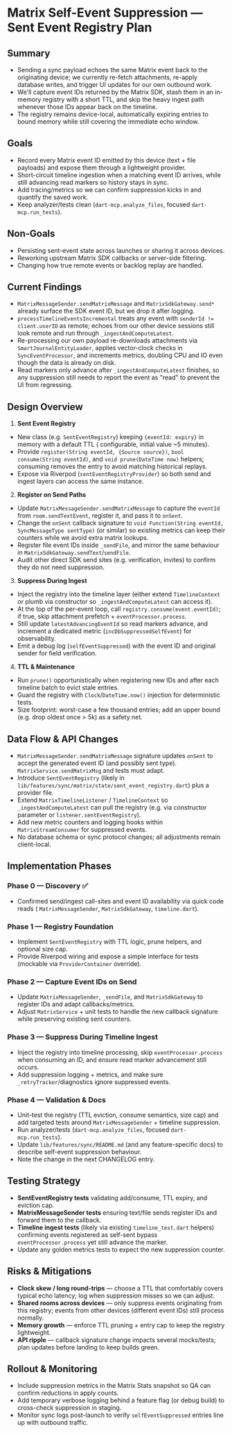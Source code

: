 # Matrix Self-Event Suppression — Sent Event Registry Plan

## Summary

- Sending a sync payload echoes the same Matrix event back to the originating device; we currently
  re-fetch attachments, re-apply database writes, and trigger UI updates for our own outbound work.
- We'll capture event IDs returned by the Matrix SDK, stash them in an in-memory registry with a
  short TTL, and skip the heavy ingest path whenever those IDs appear back on the timeline.
- The registry remains device-local, automatically expiring entries to bound memory while still
  covering the immediate echo window.

## Goals

- Record every Matrix event ID emitted by this device (text + file payloads) and expose them through
  a lightweight provider.
- Short-circuit timeline ingestion when a matching event ID arrives, while still advancing read
  markers so history stays in sync.
- Add tracing/metrics so we can confirm suppression kicks in and quantify the saved work.
- Keep analyzer/tests clean (`dart-mcp.analyze_files`, focused `dart-mcp.run_tests`).

## Non-Goals

- Persisting sent-event state across launches or sharing it across devices.
- Reworking upstream Matrix SDK callbacks or server-side filtering.
- Changing how true remote events or backlog replay are handled.

## Current Findings

- `MatrixMessageSender.sendMatrixMessage` and `MatrixSdkGateway.send*` already surface the SDK event
  ID, but we drop it after logging.
- `processTimelineEventsIncremental` treats any event with `senderId != client.userID` as remote;
  echoes from our other device sessions still look remote and run through `_ingestAndComputeLatest`.
- Re-processing our own payload re-downloads attachments via `SmartJournalEntityLoader`, applies
  vector-clock checks in `SyncEventProcessor`, and increments metrics, doubling CPU and IO even
  though the data is already on disk.
- Read markers only advance after `_ingestAndComputeLatest` finishes, so any suppression still needs
  to report the event as "read" to prevent the UI from regressing.

## Design Overview

1. **Sent Event Registry**
  - New class (e.g. `SentEventRegistry`) keeping `{eventId: expiry}` in memory with a default TTL (
    configurable, initial value ~5 minutes).
  - Provide `register(String eventId, {Source source})`, `bool consume(String eventId)`, and
    `void prune(DateTime now)` helpers; consuming removes the entry to avoid matching historical
    replays.
  - Expose via Riverpod (`sentEventRegistryProvider`) so both send and ingest layers can access the
    same instance.
2. **Register on Send Paths**
  - Update `MatrixMessageSender.sendMatrixMessage` to capture the `eventId` from
    `room.sendTextEvent`, register it, and pass it to `onSent`.
  - Change the `onSent` callback signature to
    `void Function(String eventId, SyncMessageType sentType)` (or similar) so existing metrics can
    keep their counters while we avoid extra matrix lookups.
  - Register file event IDs inside `_sendFile`, and mirror the same behaviour in
    `MatrixSdkGateway.sendText`/`sendFile`.
  - Audit other direct SDK send sites (e.g. verification, invites) to confirm they do not need
    suppression.
3. **Suppress During Ingest**
  - Inject the registry into the timeline layer (either extend `TimelineContext` or plumb via
    constructor so `_ingestAndComputeLatest` can access it).
  - At the top of the per-event loop, call `registry.consume(event.eventId)`; if true, skip
    attachment prefetch + `eventProcessor.process`.
  - Still update `latestAdvancingEventId` so read markers advance, and increment a dedicated
    metric (`incDbSuppressedSelfEvent`) for observability.
  - Emit a debug log (`selfEventSuppressed`) with the event ID and original sender for field
    verification.
4. **TTL & Maintenance**
  - Run `prune()` opportunistically when registering new IDs and after each timeline batch to evict
    stale entries.
  - Guard the registry with `Clock`/`DateTime.now()` injection for deterministic tests.
  - Size footprint: worst-case a few thousand entries; add an upper bound (e.g. drop oldest once >
    5k) as a safety net.

## Data Flow & API Changes

- `MatrixMessageSender.sendMatrixMessage` signature updates `onSent` to accept the generated event
  ID (and possibly sent type). `MatrixService.sendMatrixMsg` and tests must adapt.
- Introduce `SentEventRegistry` (likely in
  `lib/features/sync/matrix/state/sent_event_registry.dart`) plus a provider file.
- Extend `MatrixTimelineListener` / `TimelineContext` so `_ingestAndComputeLatest` can pull the
  registry (e.g. via constructor parameter or `listener.sentEventRegistry`).
- Add new metric counters and logging hooks within `MatrixStreamConsumer` for suppressed events.
- No database schema or sync protocol changes; all adjustments remain client-local.

## Implementation Phases

### Phase 0 — Discovery ✅

- Confirmed send/ingest call-sites and event ID availability via quick code reads (
  `MatrixMessageSender`, `MatrixSdkGateway`, `timeline.dart`).

### Phase 1 — Registry Foundation

- Implement `SentEventRegistry` with TTL logic, prune helpers, and optional size cap.
- Provide Riverpod wiring and expose a simple interface for tests (mockable via `ProviderContainer`
  override).

### Phase 2 — Capture Event IDs on Send

- Update `MatrixMessageSender`, `_sendFile`, and `MatrixSdkGateway` to register IDs and adapt
  callbacks/metrics.
- Adjust `MatrixService` + unit tests to handle the new callback signature while preserving existing
  sent counters.

### Phase 3 — Suppress During Timeline Ingest

- Inject the registry into timeline processing, skip `eventProcessor.process` when consuming an ID,
  and ensure read marker advancement still occurs.
- Add suppression logging + metrics, and make sure `_retryTracker`/diagnostics ignore suppressed
  events.

### Phase 4 — Validation & Docs

- Unit-test the registry (TTL eviction, consume semantics, size cap) and add targeted tests around
  `MatrixMessageSender` + timeline suppression.
- Run analyzer/tests (`dart-mcp.analyze_files`, focused `dart-mcp.run_tests`).
- Update `lib/features/sync/README.md` (and any feature-specific docs) to describe self-event
  suppression behaviour.
- Note the change in the next CHANGELOG entry.

## Testing Strategy

- **SentEventRegistry tests** validating add/consume, TTL expiry, and eviction cap.
- **MatrixMessageSender tests** ensuring text/file sends register IDs and forward them to the
  callback.
- **Timeline ingest tests** (likely via existing `timeline_test.dart` helpers) confirming events
  registered as self-sent bypass `eventProcessor.process` yet still advance the marker.
- Update any golden metrics tests to expect the new suppression counter.

## Risks & Mitigations

- **Clock skew / long round-trips** — choose a TTL that comfortably covers typical echo latency; log
  when suppression misses so we can adjust.
- **Shared rooms across devices** — only suppress events originating from this registry; events from
  other devices (different event IDs) still process normally.
- **Memory growth** — enforce TTL pruning + entry cap to keep the registry lightweight.
- **API ripple** — callback signature change impacts several mocks/tests; plan updates before
  landing to keep builds green.

## Rollout & Monitoring

- Include suppression metrics in the Matrix Stats snapshot so QA can confirm reductions in apply
  counts.
- Add temporary verbose logging behind a feature flag (or debug build) to cross-check suppression in
  staging.
- Monitor sync logs post-launch to verify `selfEventSuppressed` entries line up with outbound
  traffic.
